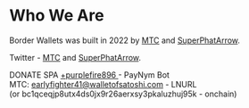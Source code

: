# Who We Are

Border Wallets was built in 2022 by [MTC](https://mtcfyi.keybase.pub) and [SuperPhatArrow](github.com/superphatarrow).

Twitter - [MTC](twitter.com/ghostofmtc) and [SuperPhatArrow](twitter.com/superphatarrow).

DONATE
SPA [+purplefire896 ](https://paynym.is/+purplefire896) - PayNym Bot<br>
MTC: earlyfighter41@walletofsatoshi.com - LNURL<br>
 (or bc1qceqjp8utx4ds0jx9r26aerxsy3pkaluzhuj95k - onchain)

